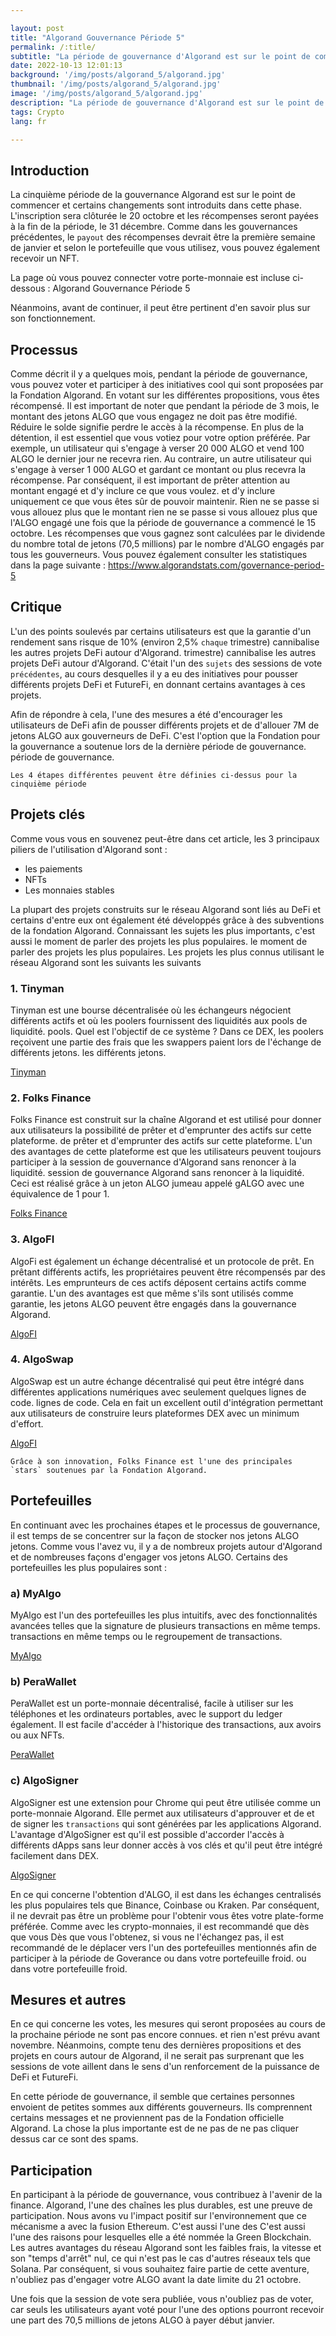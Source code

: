 ```yaml
---

layout: post
title: "Algorand Gouvernance Période 5"
permalink: /:title/
subtitle: "La période de gouvernance d'Algorand est sur le point de commencer. Voici quelques-uns des sujets les plus importants à considérer."
date: 2022-10-13 12:01:13
background: '/img/posts/algorand_5/algorand.jpg'
thumbnail: '/img/posts/algorand_5/algorand.jpg'
image: '/img/posts/algorand_5/algorand.jpg'
description: "La période de gouvernance d'Algorand est sur le point de commencer. Voici quelques-uns des sujets les plus importants à prendre en compte, y compris certains des portefeuilles les plus importants de cette blockchain"
tags: Crypto
lang: fr

---
```




## Introduction


La cinquième période de la gouvernance Algorand est sur le point de commencer et certains changements sont introduits dans cette phase. L'inscription sera clôturée le 20 octobre et les récompenses seront payées à la fin de la période, le 31 décembre.
Comme dans les gouvernances précédentes, le `payout` des récompenses devrait être la première semaine de janvier et selon le portefeuille que vous utilisez, vous pouvez également recevoir un NFT.



La page où vous pouvez connecter votre porte-monnaie est incluse ci-dessous :
            Algorand Gouvernance Période 5

Néanmoins, avant de continuer, il peut être pertinent d'en savoir plus sur son fonctionnement.


## Processus

Comme décrit il y a quelques mois, pendant la période de gouvernance, vous pouvez voter et participer à des initiatives cool qui sont
proposées par la Fondation Algorand. En votant sur les différentes propositions, vous êtes récompensé. Il est important de noter que
pendant la période de 3 mois, le montant des jetons ALGO que vous engagez ne doit pas être modifié. Réduire le solde signifie perdre le
accès à la récompense. En plus de la détention, il est essentiel que vous votiez pour votre option préférée. Par exemple, un utilisateur
qui s'engage à verser 20 000 ALGO et vend 100 ALGO le dernier jour ne recevra rien. Au contraire, un autre utilisateur qui s'engage à verser 1 000
ALGO et gardant ce montant ou plus recevra la récompense. Par conséquent, il est important de prêter attention au montant engagé et d'y inclure ce que vous voulez.
et d'y inclure uniquement ce que vous êtes sûr de pouvoir maintenir. Rien ne se passe si vous allouez plus que le montant
rien ne se passe si vous allouez plus que l'ALGO engagé une fois que la période de gouvernance a commencé le 15 octobre. Les récompenses que vous gagnez sont calculées par le dividende du
nombre total de jetons (70,5 millions) par le nombre d'ALGO engagés par tous les gouverneurs. Vous pouvez également consulter les
statistiques dans la page suivante : https://www.algorandstats.com/governance-period-5

## Critique

L'un des points soulevés par certains utilisateurs est que la garantie d'un rendement sans risque de 10% (environ 2,5% `chaque` trimestre) cannibalise les autres projets DeFi autour d'Algorand.
trimestre) cannibalise les autres projets DeFi autour d'Algorand. C'était l'un des `sujets` des sessions de vote `précédentes`, au cours desquelles
il y a eu des initiatives pour pousser différents projets DeFi et FutureFi, en donnant certains avantages à ces projets.

Afin de répondre à cela, l'une des mesures a été d'encourager les utilisateurs de DeFi afin de pousser différents projets et de
d'allouer 7M de jetons ALGO aux gouverneurs de DeFi. C'est l'option que la Fondation pour la gouvernance a soutenue lors de la dernière période de gouvernance.
période de gouvernance.



    
    Les 4 étapes différentes peuvent être définies ci-dessus pour la cinquième période



## Projets clés
Comme vous vous en souvenez peut-être dans cet article, les 3 principaux piliers de l'utilisation d'Algorand sont :
- les paiements
- NFTs
- Les monnaies stables

La plupart des projets construits sur le réseau Algorand sont liés au DeFi et certains d'entre eux
ont également été développés grâce à des subventions de la fondation Algorand. Connaissant les sujets les plus importants, c'est aussi le moment de parler des projets les plus populaires.
le moment de parler des projets les plus populaires. Les projets les plus connus utilisant le réseau Algorand sont les suivants
les suivants

### 1. Tinyman

Tinyman est une bourse décentralisée où les échangeurs négocient différents actifs et où les poolers fournissent des liquidités aux pools de liquidité.
pools. Quel est l'objectif de ce système ? Dans ce DEX, les poolers reçoivent une partie des frais que les swappers paient lors de l'échange de différents jetons.
les différents jetons.

[Tinyman](https://tinyman.org/)

### 2. Folks Finance
Folks Finance est construit sur la chaîne Algorand et est utilisé pour donner aux utilisateurs la possibilité de prêter et d'emprunter des actifs sur cette plateforme.
de prêter et d'emprunter des actifs sur cette plateforme. L'un des avantages de cette plateforme est que les utilisateurs peuvent toujours participer à la session de gouvernance d'Algorand sans renoncer à la liquidité.
session de gouvernance Algorand sans renoncer à la liquidité. Ceci est réalisé grâce à un jeton ALGO jumeau appelé gALGO
avec une équivalence de 1 pour 1.

[Folks Finance](https://folks.finance/)

### 3. AlgoFI
AlgoFi est également un échange décentralisé et un protocole de prêt. En prêtant différents actifs, les propriétaires peuvent
être récompensés par des intérêts. Les emprunteurs de ces actifs déposent certains actifs comme garantie. L'un des avantages
est que même s'ils sont utilisés comme garantie, les jetons ALGO peuvent être engagés dans la gouvernance Algorand.

[AlgoFI](AlgoFI)

### 4. AlgoSwap
AlgoSwap est un autre échange décentralisé qui peut être intégré dans différentes applications numériques avec seulement quelques lignes de code.
lignes de code. Cela en fait un excellent outil d'intégration permettant aux utilisateurs de construire leurs plateformes DEX avec un minimum d'effort.

[AlgoFI](https://algopay.finance/`algoswap`/)


    
    Grâce à son innovation, Folks Finance est l'une des principales `stars` soutenues par la Fondation Algorand.



## Portefeuilles
En continuant avec les prochaines étapes et le processus de gouvernance, il est temps de se concentrer sur la façon de stocker nos jetons ALGO
jetons. Comme vous l'avez vu, il y a de nombreux projets autour d'Algorand et de nombreuses façons d'engager vos jetons ALGO. Certains des
portefeuilles les plus populaires sont :

### a) MyAlgo
MyAlgo est l'un des portefeuilles les plus intuitifs, avec des fonctionnalités avancées telles que la signature de plusieurs transactions en même temps.
transactions en même temps ou le regroupement de transactions.

[MyAlgo](https://wallet.myalgo.com/)

### b) PeraWallet
PeraWallet est un porte-monnaie décentralisé, facile à utiliser sur les téléphones et les ordinateurs portables, avec le support du ledger également.
Il est facile d'accéder à l'historique des transactions, aux avoirs ou aux NFTs.

[PeraWallet](https://perawallet.app/)

### c) AlgoSigner
AlgoSigner est une extension pour Chrome qui peut être utilisée comme un porte-monnaie Algorand. Elle permet aux utilisateurs d'approuver et de
et de signer les `transactions` qui sont générées par les applications Algorand. L'avantage d'AlgoSigner est qu'il est possible d'accorder
l'accès à différents dApps sans leur donner accès à vos clés et qu'il peut être intégré facilement dans DEX.

[AlgoSigner](https://chrome.google.com/webstore/detail/algosigner/kmmolakhbgdlpkjkcjkebenjheonagdm)

En ce qui concerne l'obtention d'ALGO, il est dans les échanges centralisés les plus populaires tels que Binance, Coinbase ou Kraken. Par conséquent, il
ne devrait pas être un problème pour l'obtenir vous êtes votre plate-forme préférée. Comme avec les crypto-monnaies, il est recommandé que dès que vous
Dès que vous l'obtenez, si vous ne l'échangez pas, il est recommandé de le déplacer vers l'un des portefeuilles mentionnés afin de participer à la période de Goverance ou dans votre portefeuille froid.
ou dans votre portefeuille froid.

## Mesures et autres
En ce qui concerne les votes, les mesures qui seront proposées au cours de la prochaine période ne sont pas encore connues.
et rien n'est prévu avant novembre. Néanmoins, compte tenu des dernières propositions et des projets en cours autour de
Algorand, il ne serait pas surprenant que les sessions de vote aillent dans le sens d'un renforcement de la puissance de DeFi et FutureFi.

En cette période de gouvernance, il semble que certaines personnes envoient de petites sommes aux différents gouverneurs.
Ils comprennent certains messages et ne proviennent pas de la Fondation officielle Algorand. La chose la plus importante est de ne pas
de ne pas cliquer dessus car ce sont des spams.

## Participation
En participant à la période de gouvernance, vous contribuez à l'avenir de la finance. Algorand, l'une des chaînes les plus durables, est une preuve de participation.
Nous avons vu l'impact positif sur l'environnement que ce mécanisme a avec la fusion Ethereum. C'est aussi l'une des
C'est aussi l'une des raisons pour lesquelles elle a été nommée la Green Blockchain.
Les autres avantages du réseau Algorand sont les faibles frais, la vitesse et son "temps d'arrêt" nul, ce qui n'est pas le cas d'autres réseaux tels que Solana. Par conséquent, si vous souhaitez faire partie de cette
aventure, n'oubliez pas d'engager votre ALGO avant la date limite du 21 octobre.

Une fois que la session de vote sera publiée, vous
n'oubliez pas de voter, car seuls les utilisateurs ayant voté pour l'une des options pourront recevoir une part des
70,5 millions de jetons ALGO à payer début janvier.
